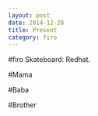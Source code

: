 ```yaml
---
layout: post
date: 2014-12-28
title: Present
category: firo
---
```



#firo
Skateboard: Redhat.


#Mama

#Baba

#Brother



